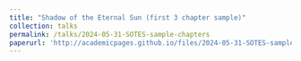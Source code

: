 ```yaml
---
title: "Shadow of the Eternal Sun (first 3 chapter sample)"
collection: talks
permalink: /talks/2024-05-31-SOTES-sample-chapters
paperurl: 'http://academicpages.github.io/files/2024-05-31-SOTES-sample-chapters.pdf'
---
```

